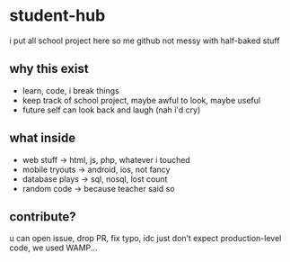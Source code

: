 # student-hub

i put all school project here
so me github not messy with half-baked stuff

## why this exist

* learn, code, i break things
* keep track of school project, maybe awful to look, maybe useful
* future self can look back and laugh (nah i'd cry)

## what inside

* web stuff → html, js, php, whatever i touched
* mobile tryouts → android, ios, not fancy
* database plays → sql, nosql, lost count
* random code → because teacher said so

## contribute?

u can
open issue, drop PR, fix typo, idc
just don’t expect production-level code, we used WAMP...
